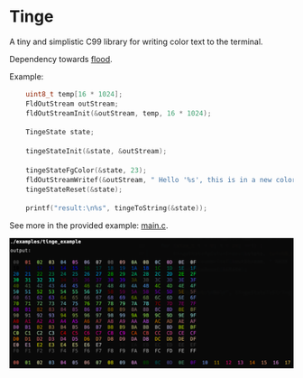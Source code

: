 # Tinge

A tiny and simplistic C99 library for writing color text to the terminal.

Dependency towards [flood](https://github.com/piot/flood-c).

Example:

```c
    uint8_t temp[16 * 1024];
    FldOutStream outStream;
    fldOutStreamInit(&outStream, temp, 16 * 1024);

    TingeState state;

    tingeStateInit(&state, &outStream);

    tingeStateFgColor(&state, 23);
    fldOutStreamWritef(&outStream, " Hello '%s', this is in a new color ", "World");
    tingeStateReset(&state);

    printf("result:\n%s", tingeToString(&state));
```

See more in the provided example: [main.c](src/examples/main.c).

![screenshot](docs/images/tinge_macos_14.png)
